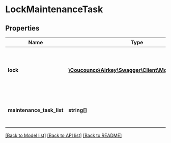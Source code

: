 # LockMaintenanceTask

## Properties
Name | Type | Description | Notes
------------ | ------------- | ------------- | -------------
**lock** | [**\Coucounco\Airkey\Swagger\Client\Model\SimpleLock**](SimpleLock.md) | Locking component with which the list of maintenance tasks is associated | [optional] 
**maintenance_task_list** | **string[]** | List of different available maintenance tasks | [optional] 

[[Back to Model list]](../README.md#documentation-for-models) [[Back to API list]](../README.md#documentation-for-api-endpoints) [[Back to README]](../README.md)


